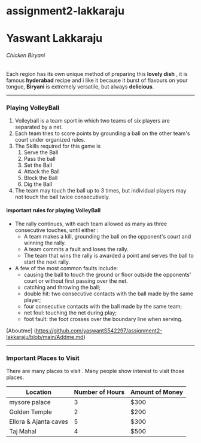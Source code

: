 # assignment2-lakkaraju
# Yaswant Lakkaraju
###### Chicken Biryani
 Each region has its own unique method of preparing this **lovely dish** , it is famous **hyderabad** recipe and i like it because it burst of flavours on your tongue, **Biryani** is extremely versatile, but always **delicious**.

 ---

 ### Playing VolleyBall
 1. Volleyball is a team sport in which two teams of six players are separated by a net.
 2. Each team tries to score points by grounding a ball on the other team's court under organized rules.
 3. The Skills required for this game is
      1. Serve the Ball
      2. Pass the ball 
      3. Set the Ball
      4. Attack the Ball
      5. Block the Ball
      6. Dig the Ball
4.  The team may touch the ball up to 3 times, but individual players may not touch the ball twice
    consecutively.


#### important rules for playing VolleyBall
* The rally continues, with each team allowed as many as three consecutive touches, until either : 
     * A team makes a kill, grounding the ball on the opponent's court and winning the rally.
     * A team commits a fault and loses the rally. 
     * The team that wins the rally is awarded a point and serves the ball to start the next rally. 
* A few of the most common faults include:
     * causing the ball to touch the ground or floor outside the opponents' court or without first passing over the net.
     * catching and throwing the ball;
     * double hit: two consecutive contacts with the ball made by the same player;
     * four consecutive contacts with the ball made by the same team;
     * net foul: touching the net during play;
     * foot fault: the foot crosses over the boundary line when serving.

[Aboutme] (https://github.com/yaswantS542297/assignment2-lakkaraju/blob/main/Addme.md) 

---

### Important Places to Visit
   There are many places to visit . Many people show interest to visit those places.

   | Location | Number of Hours | Amount of Money |
   | ---      |   --- | --- |
   | mysore palace | 3 | $300 |
   | Golden Temple | 2 | $200 |
   | Ellora & Ajanta caves | 5 | $300 |
   | Taj Mahal | 4 | $500 |